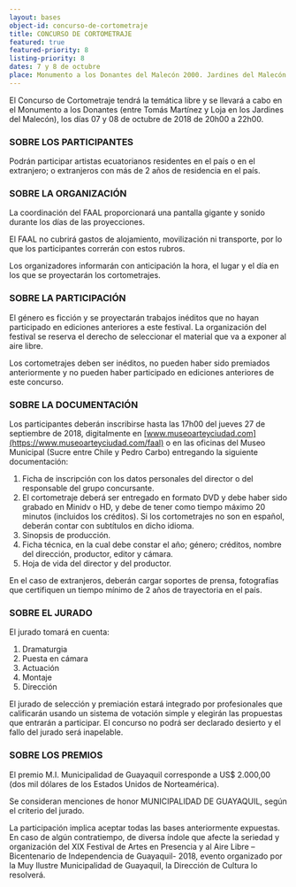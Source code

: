 ```yaml
---
layout: bases
object-id: concurso-de-cortometraje
title: CONCURSO DE CORTOMETRAJE
featured: true
featured-priority: 8
listing-priority: 8
dates: 7 y 8 de octubre
place: Monumento a los Donantes del Malecón 2000. Jardines del Malecón
---
```

El Concurso de Cortometraje tendrá la temática libre y se llevará a cabo en el Monumento a los Donantes (entre Tomás Martínez y Loja en los Jardines del Malecón), los días 07 y 08 de octubre de 2018 de 20h00 a 22h00.

### SOBRE LOS PARTICIPANTES

Podrán participar artistas ecuatorianos residentes en el país o en el extranjero; o extranjeros con más de 2 años de residencia en el país.

### SOBRE LA ORGANIZACIÓN

La coordinación del FAAL proporcionará una pantalla gigante y sonido durante los días de las proyecciones.

El FAAL no cubrirá gastos de alojamiento, movilización ni transporte, por lo que los participantes correrán con estos rubros.

Los organizadores informarán con anticipación la hora, el lugar y el día en los que se proyectarán los cortometrajes.

### SOBRE LA PARTICIPACIÓN

El género es ficción y se proyectarán trabajos inéditos que no hayan participado en ediciones anteriores a este festival. La organización del festival se reserva el derecho de seleccionar el material que va a exponer al aire libre.

Los cortometrajes deben ser inéditos, no pueden haber sido premiados anteriormente y no pueden haber participado en ediciones anteriores de este concurso.

### SOBRE LA DOCUMENTACIÓN

Los participantes deberán inscribirse hasta las 17h00 del jueves 27 de septiembre de 2018, digitalmente en [www.museoarteyciudad.com](https://www.museoarteyciudad.com/faal) o en las oficinas del Museo Municipal (Sucre entre Chile y Pedro Carbo) entregando la siguiente documentación:

1. Ficha de inscripción con los datos personales del director o del responsable del grupo concursante.
1. El cortometraje deberá ser entregado en formato DVD y debe haber sido grabado en Minidv o HD, y debe de tener como tiempo máximo 20 minutos (incluidos los créditos). Si los cortometrajes no son en español, deberán contar con subtítulos en dicho idioma.
1. Sinopsis de producción.
1. Ficha técnica, en la cual debe constar el año; género; créditos, nombre del dirección, productor, editor y cámara.
1. Hoja de vida del director y del productor.

En el caso de extranjeros, deberán cargar soportes de prensa, fotografías que certifiquen un tiempo mínimo de 2 años de trayectoria en el país.

 

### SOBRE EL JURADO

El jurado tomará en cuenta:

1. Dramaturgia
1. Puesta en cámara
1. Actuación
1. Montaje
1. Dirección

El jurado de selección y premiación estará integrado por profesionales que calificarán usando un sistema de votación simple y elegirán las propuestas que entrarán a participar. El concurso no podrá ser declarado desierto y el fallo del jurado será inapelable.

### SOBRE LOS PREMIOS

El premio M.I. Municipalidad de Guayaquil corresponde a US$ 2.000,00 (dos mil dólares de los Estados Unidos de Norteamérica).

Se consideran menciones de honor MUNICIPALIDAD DE GUAYAQUIL, según el criterio del jurado.

La participación implica aceptar todas las bases anteriormente expuestas. En caso de algún contratiempo, de diversa índole que afecte la seriedad y organización del XIX Festival de Artes en Presencia y al Aire Libre –Bicentenario de Independencia de Guayaquil- 2018, evento organizado por la Muy Ilustre Municipalidad de Guayaquil, la Dirección de Cultura lo resolverá.
